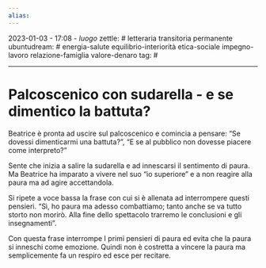 ```yaml
---
alias: 
---
```

2023-01-03 - 17:08 - *luogo*
zettle: # letteraria transitoria permanente
ubuntudream: # energia-salute equilibrio-interiorità etica-sociale impegno-lavoro relazione-famiglia valore-denaro 
tag: #

---
# Palcoscenico con sudarella - e se dimentico la battuta?

Beatrice è pronta ad uscire sul palcoscenico e comincia a pensare: “Se dovessi dimenticarmi una battuta?”, “E se al pubblico non dovesse piacere come interpreto?”

Sente che inizia a salire la sudarella e ad innescarsi il sentimento di paura. Ma Beatrice ha imparato a vivere nel suo “io superiore” e a non reagire alla paura ma ad agire accettandola.

Si ripete a voce bassa la frase con cui si è allenata ad interrompere questi pensieri. “Sì, ho paura ma adesso combattiamo; tanto anche se va tutto storto non morirò. Alla fine dello spettacolo trarremo le conclusioni e gli insegnamenti”.

Con questa frase interrompe I primi pensieri di paura ed evita che la paura si inneschi come emozione. Quindi non è costretta a vincere la paura ma semplicemente fa un respiro ed esce per recitare.


